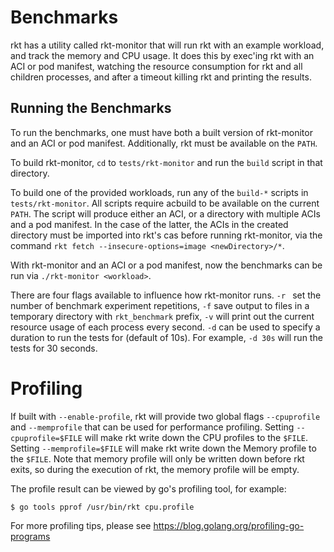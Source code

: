 # Benchmarks

rkt has a utility called rkt-monitor that will run rkt with an example
workload, and track the memory and CPU usage. It does this by exec'ing rkt with
an ACI or pod manifest, watching the resource consumption for rkt and all
children processes, and after a timeout killing rkt and printing the results.

## Running the Benchmarks

To run the benchmarks, one must have both a built version of rkt-monitor and an
ACI or pod manifest. Additionally, rkt must be available on the `PATH`.

To build rkt-monitor, `cd` to `tests/rkt-monitor` and run the `build` script in
that directory.

To build one of the provided workloads, run any of the `build-*` scripts in
`tests/rkt-monitor`. All scripts require acbuild to be available on the current
`PATH`. The script will produce either an ACI, or a directory with multiple
ACIs and a pod manifest. In the case of the latter, the ACIs in the created
directory must be imported into rkt's cas before running rkt-monitor, via the
command `rkt fetch --insecure-options=image <newDirectory>/*`.

With rkt-monitor and an ACI or a pod manifest, now the benchmarks can be run
via `./rkt-monitor <workload>`.

There are four flags available to influence how rkt-monitor runs. `-r ` set the
number of benchmark experiment repetitions, `-f` save output to files in a
temporary directory with `rkt_benchmark` prefix, `-v` will print out the current
resource usage of each process every second. `-d` can be used to specify a
duration to run the tests for (default of 10s). For example, `-d 30s` will run
the tests for 30 seconds.

# Profiling

If built with `--enable-profile`, rkt will provide two global flags `--cpuprofile` and `--memprofile`
that can be used for performance profiling.
Setting `--cpuprofile=$FILE` will make rkt write down the CPU profiles to the `$FILE`.
Setting `--memprofile=$FILE` will make rkt write down the Memory profile to the `$FILE`.
Note that memory profile will only be written down before rkt exits, so during the execution
of rkt, the memory profile will be empty.

The profile result can be viewed by go's profiling tool, for example:

```shell
$ go tools pprof /usr/bin/rkt cpu.profile
```

For more profiling tips, please see https://blog.golang.org/profiling-go-programs
